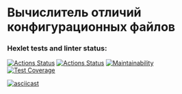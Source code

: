 # Вычислитель отличий конфигурационных файлов
### Hexlet tests and linter status:
[![Actions Status](https://github.com/hi-ar/java-project-71/workflows/hexlet-check/badge.svg)](https://github.com/hi-ar/java-project-71/actions) 
[![Actions Status](https://github.com/hi-ar/java-project-71/workflows/github-actions/badge.svg)](https://github.com/hi-ar/java-project-71/actions) 
[![Maintainability](https://api.codeclimate.com/v1/badges/90a58ddf97433a11b0cc/maintainability)](https://codeclimate.com/github/hi-ar/java-project-71/maintainability)  
[![Test Coverage](https://api.codeclimate.com/v1/badges/90a58ddf97433a11b0cc/test_coverage)](https://codeclimate.com/github/hi-ar/java-project-71/test_coverage)

[![asciicast](https://asciinema.org/a/b6rrXEYaCxB6g5086UMLK7NXq.svg)](https://asciinema.org/a/b6rrXEYaCxB6g5086UMLK7NXq)